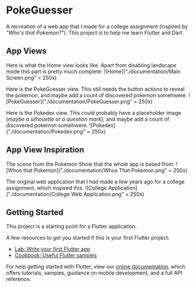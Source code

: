 # PokeGuesser

A recreation of a web app that I made for a college assignment (inspired by *"Who's that Pokemon?"*).
This project is to help me learn Flutter and Dart.


## App Views

Here is what the Home view looks like. Apart from disabling landscape mode this part is pretty much complete.
![Home]("./documentation/Main Screen.png" = 250x)

Here is the PokeGuesser view. This still needs the button actions to reveal the pokemon, and maybe add a count of discovered pokemon somehwere.
![PokeGuesser]("./documentation/PokeGuesser.png" = 250x)

Here is the Pokedex view. This could probably have a placeholder image (*maybe a silhouette or a question mark*), and maybe add a count of discovered pokemon somehwere.
![Pokedex]("./documentation/Pokedex.png" = 250x)


## App View Inspiration

The scene from the Pokemon Show that the whole app is based from.
![Whos that Pokemon]("./documentation/Whos That Pokemon.png" = 250x)

The original web application that I had made a few years ago for a college assignment, which inspired this.
![College Application]("./documentation/College Web Application.png" = 250x)


## Getting Started

This project is a starting point for a Flutter application.

A few resources to get you started if this is your first Flutter project:

- [Lab: Write your first Flutter app](https://flutter.dev/docs/get-started/codelab)
- [Cookbook: Useful Flutter samples](https://flutter.dev/docs/cookbook)

For help getting started with Flutter, view our
[online documentation](https://flutter.dev/docs), which offers tutorials,
samples, guidance on mobile development, and a full API reference.
